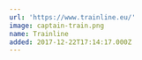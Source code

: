 ```yaml
---
url: 'https://www.trainline.eu/'
image: captain-train.png
name: Trainline
added: 2017-12-22T17:14:17.000Z
---
```

